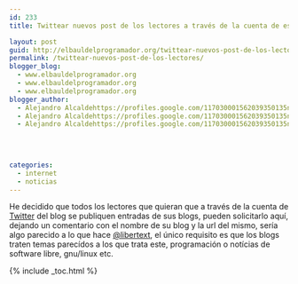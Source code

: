 ```yaml
---
id: 233
title: Twittear nuevos post de los lectores a través de la cuenta de este blog

layout: post
guid: http://elbauldelprogramador.org/twittear-nuevos-post-de-los-lectores-a-traves-de-la-cuenta-de-este-blog/
permalink: /twittear-nuevos-post-de-los-lectores/
blogger_blog:
  - www.elbauldelprogramador.org
  - www.elbauldelprogramador.org
  - www.elbauldelprogramador.org
blogger_author:
  - Alejandro Alcaldehttps://profiles.google.com/117030001562039350135noreply@blogger.com
  - Alejandro Alcaldehttps://profiles.google.com/117030001562039350135noreply@blogger.com
  - Alejandro Alcaldehttps://profiles.google.com/117030001562039350135noreply@blogger.com

  
  
  
categories:
  - internet
  - noticias
---
```

He decidido que todos los lectores que quieran que a través de la cuenta de [Twitter][1] del blog se publiquen entradas de sus blogs, pueden solicitarlo aquí, dejando un comentario con el nombre de su blog y la url del mismo, sería algo parecido a lo que hace [@libertext][2], el único requisito es que los blogs traten temas parecídos a los que trata este, programación o notícias de software libre, gnu/linux etc.



 [1]: https://twitter.com/#!/bashycBlog
 [2]: https://twitter.com/#!/Libertex

{% include _toc.html %}
